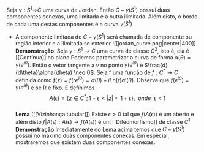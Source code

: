 Seja $\gamma :S^1$->$C$ uma curva de Jordan. Então $C-\gamma (S^1)$ possui duas componentes conexas, uma limitada e a outra ilimitada. Além disto, o bordo de cada uma destas componentes é a curva $\gamma(S^1)$ 
- A componente limitada de $C-\gamma(S^1)$ será chamada de componente ou região interior e a ilimitada se exterior
![[jordan_curve.png|center|400]]
**Demonstração**:
	Seja $\gamma :S^{1}\rightarrow C$ uma curva de classe $C^2$, isto é, ela é [[Contínua]] no plano
	Podemos parametrizar a curva de forma $\alpha (\theta) = \gamma(e^{i\theta})$. Então o vetor tangente a $\gamma$ no ponto $\gamma(e^{i\theta})$ é $\frac{d}{d\theta}\alpha(\theta) \neq 0$.
	Seja f uma função de $f:C^{*}\rightarrow C$ definida como $f(z)=f(re^{i\theta})=\alpha(\theta)+iLn(r)\alpha'(\theta)$. Observe que,$f(e^{i\theta})=\gamma(e^{i\theta})$ e se R é fixo. E definimos	$$A(\epsilon)=\{z \in C^{*}; 1-\epsilon<|z|<1+\epsilon\},~~onde~~\epsilon<1$$	
	**Lema** ([[Vizinhança tubular]])
		Existe $\epsilon>0$ tal que $f(A(\epsilon))$ é um aberto e além disto $f|A(\epsilon):A(\epsilon)\rightarrow f(A(\epsilon))$ é um [[Difeomorfismo]] de classe $C^1$ 
		**Demonstração**
	Imediatamente do Lema acima temos que $C-\gamma(S^1)$ possui no máximo duas componentes conexas.
	Em especial, mostraremos que existem duas componentes conexas.
	